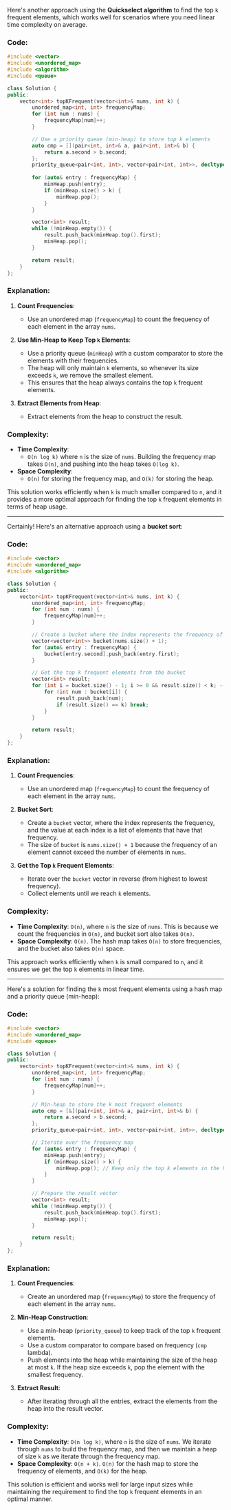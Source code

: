 Here's another approach using the **Quickselect algorithm** to find the top `k` frequent elements, which works well for scenarios where you need linear time complexity on average.

### Code:

```cpp
#include <vector>
#include <unordered_map>
#include <algorithm>
#include <queue>

class Solution {
public:
    vector<int> topKFrequent(vector<int>& nums, int k) {
        unordered_map<int, int> frequencyMap;
        for (int num : nums) {
            frequencyMap[num]++;
        }

        // Use a priority queue (min-heap) to store top k elements
        auto cmp = [](pair<int, int>& a, pair<int, int>& b) {
            return a.second > b.second;
        };
        priority_queue<pair<int, int>, vector<pair<int, int>>, decltype(cmp)> minHeap(cmp);
        
        for (auto& entry : frequencyMap) {
            minHeap.push(entry);
            if (minHeap.size() > k) {
                minHeap.pop();
            }
        }

        vector<int> result;
        while (!minHeap.empty()) {
            result.push_back(minHeap.top().first);
            minHeap.pop();
        }

        return result;
    }
};
```

### Explanation:
1. **Count Frequencies**:
   - Use an unordered map (`frequencyMap`) to count the frequency of each element in the array `nums`.

2. **Use Min-Heap to Keep Top `k` Elements**:
   - Use a priority queue (`minHeap`) with a custom comparator to store the elements with their frequencies.
   - The heap will only maintain `k` elements, so whenever its size exceeds `k`, we remove the smallest element.
   - This ensures that the heap always contains the top `k` frequent elements.

3. **Extract Elements from Heap**:
   - Extract elements from the heap to construct the result.

### Complexity:
- **Time Complexity**: 
  - `O(n log k)` where `n` is the size of `nums`. Building the frequency map takes `O(n)`, and pushing into the heap takes `O(log k)`.
- **Space Complexity**: 
  - `O(n)` for storing the frequency map, and `O(k)` for storing the heap.

This solution works efficiently when `k` is much smaller compared to `n`, and it provides a more optimal approach for finding the top `k` frequent elements in terms of heap usage.

---

Certainly! Here's an alternative approach using a **bucket sort**:

### Code:

```cpp
#include <vector>
#include <unordered_map>
#include <algorithm>

class Solution {
public:
    vector<int> topKFrequent(vector<int>& nums, int k) {
        unordered_map<int, int> frequencyMap;
        for (int num : nums) {
            frequencyMap[num]++;
        }

        // Create a bucket where the index represents the frequency of the elements.
        vector<vector<int>> bucket(nums.size() + 1);
        for (auto& entry : frequencyMap) {
            bucket[entry.second].push_back(entry.first);
        }

        // Get the top k frequent elements from the bucket
        vector<int> result;
        for (int i = bucket.size() - 1; i >= 0 && result.size() < k; --i) {
            for (int num : bucket[i]) {
                result.push_back(num);
                if (result.size() == k) break;
            }
        }

        return result;
    }
};
```

### Explanation:
1. **Count Frequencies**:
   - Use an unordered map (`frequencyMap`) to count the frequency of each element in the array `nums`.
   
2. **Bucket Sort**:
   - Create a `bucket` vector, where the index represents the frequency, and the value at each index is a list of elements that have that frequency.
   - The size of `bucket` is `nums.size() + 1` because the frequency of an element cannot exceed the number of elements in `nums`.
   
3. **Get the Top `k` Frequent Elements**:
   - Iterate over the `bucket` vector in reverse (from highest to lowest frequency).
   - Collect elements until we reach `k` elements.

### Complexity:
- **Time Complexity**: `O(n)`, where `n` is the size of `nums`. This is because we count the frequencies in `O(n)`, and bucket sort also takes `O(n)`.
- **Space Complexity**: `O(n)`. The hash map takes `O(n)` to store frequencies, and the bucket also takes `O(n)` space.

This approach works efficiently when `k` is small compared to `n`, and it ensures we get the top `k` elements in linear time.

---

Here's a solution for finding the `k` most frequent elements using a hash map and a priority queue (min-heap):

### Code:

```cpp
#include <vector>
#include <unordered_map>
#include <queue>

class Solution {
public:
    vector<int> topKFrequent(vector<int>& nums, int k) {
        unordered_map<int, int> frequencyMap;
        for (int num : nums) {
            frequencyMap[num]++;
        }

        // Min-heap to store the k most frequent elements
        auto cmp = [&](pair<int, int>& a, pair<int, int>& b) {
            return a.second > b.second;
        };
        priority_queue<pair<int, int>, vector<pair<int, int>>, decltype(cmp)> minHeap(cmp);

        // Iterate over the frequency map
        for (auto& entry : frequencyMap) {
            minHeap.push(entry);
            if (minHeap.size() > k) {
                minHeap.pop(); // Keep only the top k elements in the heap
            }
        }

        // Prepare the result vector
        vector<int> result;
        while (!minHeap.empty()) {
            result.push_back(minHeap.top().first);
            minHeap.pop();
        }

        return result;
    }
};
```

### Explanation:
1. **Count Frequencies**:
   - Create an unordered map (`frequencyMap`) to store the frequency of each element in the array `nums`.
   
2. **Min-Heap Construction**:
   - Use a min-heap (`priority_queue`) to keep track of the top `k` frequent elements.
   - Use a custom comparator to compare based on frequency (`cmp` lambda).
   - Push elements into the heap while maintaining the size of the heap at most `k`. If the heap size exceeds `k`, pop the element with the smallest frequency.

3. **Extract Result**:
   - After iterating through all the entries, extract the elements from the heap into the result vector.

### Complexity:
- **Time Complexity**: `O(n log k)`, where `n` is the size of `nums`. We iterate through `nums` to build the frequency map, and then we maintain a heap of size `k` as we iterate through the frequency map.
- **Space Complexity**: `O(n + k)`. `O(n)` for the hash map to store the frequency of elements, and `O(k)` for the heap. 

This solution is efficient and works well for large input sizes while maintaining the requirement to find the top `k` frequent elements in an optimal manner.